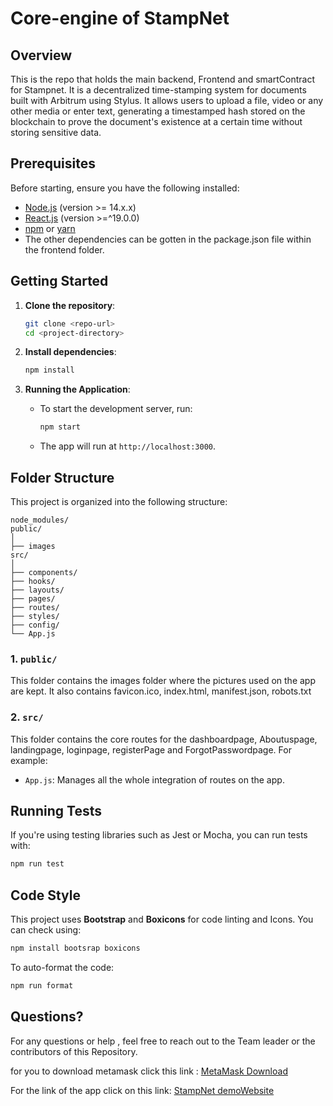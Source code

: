 # Core-engine of StampNet

## Overview

This is the repo that holds the main backend, Frontend and smartContract for Stampnet. It is a decentralized time-stamping system for documents built with Arbitrum using Stylus. It allows users to upload a file, video or any other media or enter text, generating a timestamped hash stored on the blockchain to prove the document's existence at a certain time without storing sensitive data.

## Prerequisites

Before starting, ensure you have the following installed:
- [Node.js](https://nodejs.org/) (version >= 14.x.x)
- [React.js](https://react.dev/) (version >=^19.0.0)
- [npm](https://www.npmjs.com/) or [yarn](https://yarnpkg.com/)
- The other dependencies can be gotten in the package.json file within the frontend folder.

## Getting Started

1. **Clone the repository**:
   ```bash
   git clone <repo-url>
   cd <project-directory>
   ```

2. **Install dependencies**:
   ```bash
   npm install
   ```
   
4. **Running the Application**:
   - To start the development server, run:
     ```bash
     npm start
     ```
   - The app will run at `http://localhost:3000`.

## Folder Structure

This project is organized into the following structure:

```
node_modules/
public/
│
├── images
src/
│
├── components/
├── hooks/
├── layouts/
├── pages/
├── routes/
├── styles/
├── config/
└── App.js
```

### 1. **`public/`**
   This folder contains the images folder where the pictures used on the app are kept. It also contains favicon.ico, index.html, manifest.json, robots.txt

### 2. **`src/`**
   This folder contains the core routes for the dashboardpage, Aboutuspage, landingpage, loginpage, registerPage and ForgotPasswordpage. For example:
   - `App.js`: Manages all the whole integration of routes on the app.


## Running Tests

If you're using testing libraries such as Jest or Mocha, you can run tests with:
   ```bash
   npm run test
   ```

## Code Style

This project uses **Bootstrap** and **Boxicons** for code linting and Icons. You can check using:
   ```bash
   npm install bootsrap boxicons
   ```

To auto-format the code:
   ```bash
   npm run format
   ```

## Questions?

For any questions or help , feel free to reach out to the Team leader or the contributors of this Repository.


for you to download metamask click this link : [MetaMask Download](https://chromewebstore.google.com/detail/metamask/nkbihfbeogaeaoehlefnkodbefgpgknn?hl=en)


For the link of the app click on this link: [StampNet demoWebsite](https://StampNet.vercel.app.com)

